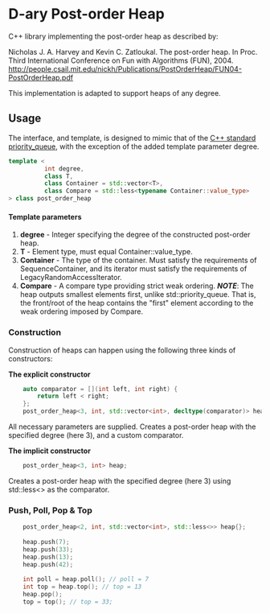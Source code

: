 # D-ary Post-order Heap

C++ library implementing the post-order heap as described by:

Nicholas J. A. Harvey and Kevin C. Zatloukal. 
The post-order heap.
In Proc. Third International Conference on Fun with Algorithms
(FUN), 2004.
http://people.csail.mit.edu/nickh/Publications/PostOrderHeap/FUN04-PostOrderHeap.pdf

This implementation is adapted to support heaps of any degree.

## Usage

The interface, and template, is designed to mimic that of the [C++ standard priority_queue](https://en.cppreference.com/w/cpp/container/priority_queue), with the exception of the added template parameter degree.
```cpp
template <
          int degree,
          class T, 
          class Container = std::vector<T>, 
          class Compare = std::less<typename Container::value_type>
> class post_order_heap
```
#### Template parameters
  1. **degree** - Integer specifying the degree of the constructed post-order heap.
  2. **T** - Element type, must equal Container::value_type.
  3. **Container** - The type of the container. Must satisfy the requirements of SequenceContainer, and its iterator must satisfy the requirements of LegacyRandomAccessIterator.
  4. **Compare** - A compare type providing strict weak ordering. ***NOTE***: The heap outputs smallest elements first, unlike std::priority_queue. That is, the front/root of the heap contains the "first" element according to the weak ordering imposed by Compare.

### Construction

Construction of heaps can happen using the following three kinds of constructors:

**The explicit constructor**

```cpp
    auto comparator = [](int left, int right) {
        return left < right;
    };
    post_order_heap<3, int, std::vector<int>, decltype(comparator)> heap(comparator);
```

All necessary parameters are supplied. Creates a post-order heap with the specified degree (here 3), and a custom comparator.

**The implicit constructor**

```cpp
    post_order_heap<3, int> heap;
```
Creates a post-order heap with the specified degree (here 3) using std::less<> as the comparator.

### Push, Poll, Pop & Top

```cpp
    post_order_heap<2, int, std::vector<int>, std::less<>> heap{};
    
    heap.push(7);
    heap.push(33);
    heap.push(13);
    heap.push(42);
    
    int poll = heap.poll(); // poll = 7
    int top = heap.top(); // top = 13
    heap.pop();
    top = top(); // top = 33;
```
